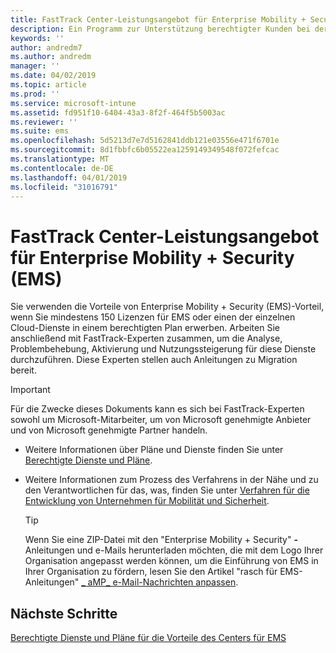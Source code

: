 ```yaml
---
title: FastTrack Center-Leistungsangebot für Enterprise Mobility + Security (EMS)
description: Ein Programm zur Unterstützung berechtigter Kunden bei der Planung und Bereitstellung von InTune und Azure Active Directory Premium
keywords: ''
author: andredm7
ms.author: andredm
manager: ''
ms.date: 04/02/2019
ms.topic: article
ms.prod: ''
ms.service: microsoft-intune
ms.assetid: fd951f10-6404-43a3-8f2f-464f5b5003ac
ms.reviewer: ''
ms.suite: ems
ms.openlocfilehash: 5d5213d7e7d5162841ddb121e03556e471f6701e
ms.sourcegitcommit: 8d1fbbfc6b05522ea1259149349548f072fefcac
ms.translationtype: MT
ms.contentlocale: de-DE
ms.lasthandoff: 04/01/2019
ms.locfileid: "31016791"
---
```

# <a name="fasttrack-center-benefit-for-enterprise-mobility--security-ems"></a>FastTrack Center-Leistungsangebot für Enterprise Mobility + Security (EMS)

Sie verwenden die Vorteile von Enterprise Mobility + Security (EMS)-Vorteil, wenn Sie mindestens 150 Lizenzen für EMS oder einen der einzelnen Cloud-Dienste in einem berechtigten Plan erwerben. Arbeiten Sie anschließend mit FastTrack-Experten zusammen, um die Analyse, Problembehebung, Aktivierung und Nutzungssteigerung für diese Dienste durchzuführen. Diese Experten stellen auch Anleitungen zu Migration bereit.

> [!IMPORTANT]
> Für die Zwecke dieses Dokuments kann es sich bei FastTrack-Experten sowohl um Microsoft-Mitarbeiter, um von Microsoft genehmigte Anbieter und von Microsoft genehmigte Partner handeln.

- Weitere Informationen über Pläne und Dienste finden Sie unter [Berechtigte Dienste und Pläne](M365-eligible-services-and-plans.md).

- Weitere Informationen zum Prozess des Verfahrens in der Nähe und zu den Verantwortlichen für das, was, finden Sie unter [Verfahren für die Entwicklung von Unternehmen für Mobilität und Sicherheit](EMS-fasttrack-process.md).

    > [!TIP]
    > Wenn Sie eine ZIP-Datei mit den "Enterprise Mobility + Security" **-** Anleitungen und e-Mails herunterladen möchten, die mit dem Logo Ihrer Organisation angepasst werden können, um die Einführung von EMS in Ihrer Organisation zu fördern, lesen Sie den Artikel "rasch für EMS-Anleitungen" [_ aMP_ e-Mail-Nachrichten anpassen](https://gallery.technet.microsoft.com/FastTrack-for-EMS-How-To-f170da4c).

## <a name="next-steps"></a>Nächste Schritte

[Berechtigte Dienste und Pläne für die Vorteile des Centers für EMS](M365-eligible-services-and-plans.md)


